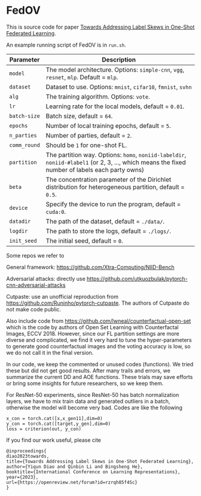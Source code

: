 # FedOV

This is source code for paper [Towards Addressing Label Skews in One-Shot Federated Learning](https://openreview.net/pdf?id=rzrqh85f4Sc). 

An example running script of FedOV is in `run.sh`. 

| Parameter                      | Description                                 |
| ----------------------------- | ---------------------------------------- |
| `model` | The model architecture. Options: `simple-cnn`, `vgg`, `resnet`, `mlp`. Default = `mlp`. |
| `dataset`      | Dataset to use. Options: `mnist`, `cifar10`, `fmnist`, `svhn`|
| `alg` | The training algorithm. Options: `vote`. |
| `lr` | Learning rate for the local models, default = `0.01`. |
| `batch-size` | Batch size, default = `64`. |
| `epochs` | Number of local training epochs, default = `5`. |
| `n_parties` | Number of parties, default = `2`. |
| `comm_round` | Should be `1` for one-shot FL. |
| `partition`    | The partition way. Options: `homo`, `noniid-labeldir`, `noniid-#label1` (or 2, 3, ..., which means the fixed number of labels each party owns)|
| `beta` | The concentration parameter of the Dirichlet distribution for heterogeneous partition, default = `0.5`. |
| `device` | Specify the device to run the program, default = `cuda:0`. |
| `datadir` | The path of the dataset, default = `./data/`. |
| `logdir` | The path to store the logs, default = `./logs/`. |
| `init_seed` | The initial seed, default = `0`. |

Some repos we refer to

General framework: https://github.com/Xtra-Computing/NIID-Bench

Adversarial attacks: directly use https://github.com/utkuozbulak/pytorch-cnn-adversarial-attacks

Cutpaste: use an unofficial reproduction from https://github.com/Runinho/pytorch-cutpaste. The authors of Cutpaste do not make code public.

Also include code from https://github.com/lwneal/counterfactual-open-set which is the code by authors of Open Set Learning with Counterfactal Images, ECCV 2018. However, since our FL partition settings are more diverse and complicated, we find it very hard to tune the hyper-parameters to generate good counterfactual images and the voting accuracy is low, so we do not call it in the final version. 

In our code, we keep the commented or unused codes (functions). We tried these but did not get good results. After many trails and errors, we summarize the current DD and AOE functions. These trials may save efforts or bring some insights for future researchers, so we keep them. 

For ResNet-50 experiments, since ResNet-50 has batch normalization layers, we have to mix train data and generated outliers in a batch, otherwise the model will become very bad. Codes are like the following
```
x_con = torch.cat([x,x_gen11],dim=0)
y_con = torch.cat([target,y_gen],dim=0)
loss = criterion(out, y_con)
```

If you find our work useful, please cite
```
@inproceedings{
diao2023towards,
title={Towards Addressing Label Skews in One-Shot Federated Learning},
author={Yiqun Diao and Qinbin Li and Bingsheng He},
booktitle={International Conference on Learning Representations},
year={2023},
url={https://openreview.net/forum?id=rzrqh85f4Sc}
}
```
